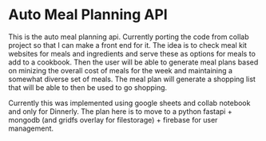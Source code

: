 # Auto Meal Planning API

This is the auto meal planning api.  Currently porting the code from collab project so that I can make a front end for it. The idea is to check meal kit websites for meals and ingredients and serve these as options for meals to add to a cookbook.  Then the user will be able to generate meal plans based on minizing the overall cost of meals for the week and maintaining a somewhat diverse set of meals.  The meal plan will generate a shopping list that will be able to then be used to go shopping.

Currently this was implemented using google sheets and collab notebook and only for Dinnerly.  The plan here is to move to a python fastapi + mongodb (and gridfs overlay for filestorage) + firebase for user management.

